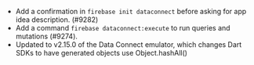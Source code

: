 - Add a confirmation in `firebase init dataconnect` before asking for app idea description. (#9282)
- Add a command `firebase dataconnect:execute` to run queries and mutations (#9274).
- Updated to v2.15.0 of the Data Connect emulator, which changes Dart SDKs to have generated objects use Object.hashAll()
